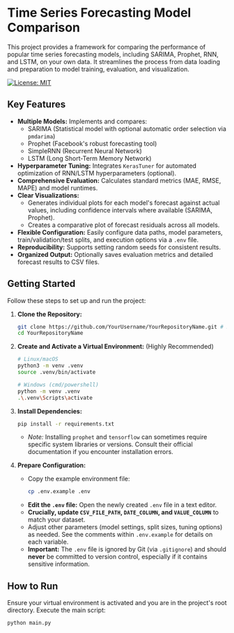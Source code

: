 # Time Series Forecasting Model Comparison

This project provides a framework for comparing the performance of popular time series forecasting models, including SARIMA, Prophet, RNN, and LSTM, on your own data. It streamlines the process from data loading and preparation to model training, evaluation, and visualization.

[![License: MIT](https://img.shields.io/badge/License-MIT-yellow.svg)](https://opensource.org/licenses/MIT) <!-- Optional: Replace MIT if you chose another license -->

## Key Features

*   **Multiple Models:** Implements and compares:
    *   SARIMA (Statistical model with optional automatic order selection via `pmdarima`)
    *   Prophet (Facebook's robust forecasting tool)
    *   SimpleRNN (Recurrent Neural Network)
    *   LSTM (Long Short-Term Memory Network)
*   **Hyperparameter Tuning:** Integrates `KerasTuner` for automated optimization of RNN/LSTM hyperparameters (optional).
*   **Comprehensive Evaluation:** Calculates standard metrics (MAE, RMSE, MAPE) and model runtimes.
*   **Clear Visualizations:**
    *   Generates individual plots for each model's forecast against actual values, including confidence intervals where available (SARIMA, Prophet).
    *   Creates a comparative plot of forecast residuals across all models.
*   **Flexible Configuration:** Easily configure data paths, model parameters, train/validation/test splits, and execution options via a `.env` file.
*   **Reproducibility:** Supports setting random seeds for consistent results.
*   **Organized Output:** Optionally saves evaluation metrics and detailed forecast results to CSV files.

## Getting Started

Follow these steps to set up and run the project:

1.  **Clone the Repository:**
    ```bash
    git clone https://github.com/YourUsername/YourRepositoryName.git # Replace with your repo URL
    cd YourRepositoryName
    ```

2.  **Create and Activate a Virtual Environment:** (Highly Recommended)
    ```bash
    # Linux/macOS
    python3 -m venv .venv
    source .venv/bin/activate

    # Windows (cmd/powershell)
    python -m venv .venv
    .\.venv\Scripts\activate
    ```

3.  **Install Dependencies:**
    ```bash
    pip install -r requirements.txt
    ```
    *   *Note:* Installing `prophet` and `tensorflow` can sometimes require specific system libraries or versions. Consult their official documentation if you encounter installation errors.

4.  **Prepare Configuration:**
    *   Copy the example environment file:
        ```bash
        cp .env.example .env
        ```
    *   **Edit the `.env` file:** Open the newly created `.env` file in a text editor.
    *   **Crucially, update `CSV_FILE_PATH`, `DATE_COLUMN`, and `VALUE_COLUMN`** to match your dataset.
    *   Adjust other parameters (model settings, split sizes, tuning options) as needed. See the comments within `.env.example` for details on each variable.
    *   **Important:** The `.env` file is ignored by Git (via `.gitignore`) and should **never** be committed to version control, especially if it contains sensitive information.

## How to Run

Ensure your virtual environment is activated and you are in the project's root directory. Execute the main script:

```bash
python main.py

